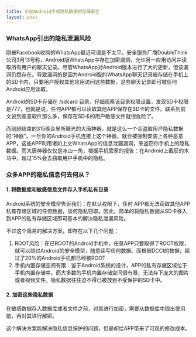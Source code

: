 ```yaml
---
title: 小议Android手机隐私数据的存储安全
layout: post
---
```



### WhatsApp引出的隐私泄漏风险


刚被Facebook收购的WhatsApp最近可谓是不太平。安全服务厂商DoubleThink公司3月13号称，Android版WhatsApp中存在加密漏洞，允许另一应用访问并读取所有用户的聊天记录。尽管WhatsApp对Android版本进行了大的更新，但该漏洞仍然存在。导致漏洞的是因为Android版的WhatsApp聊天记录被存储在手机上的SD卡内，只要用户授权其他应用访问这些数据，这些聊天记录即可被任何Android应用读取。

Android的SD卡存储在 /sdcard 目录，仔细观察该目录权限设置，发现SD卡权限是777，也就是说，任何APP都可以读取其他APP保存在SD卡的文件。联系到前文说到恶意软件那么多，保存在SD卡的用户敏感文件就很危险了。

而刚刚结束的315晚会里所曝光的大唐神器，就是这么一个会盗取用户隐私数据的“神器”。一旦你的Android手机连接上这个神器，就会被强制安装上各种恶意APP，这些APP利用诸如上文WhatsApp的信息泄漏漏洞，来盗窃你手机上的隐私数据。而大唐神器仅仅是冰山一角，根据手机管家的报告：在Android上截获的木马中，超过15%会去窃取用户手机中的隐私。

 
### 众多APP的隐私信息何去何从？

#### 1. 将数据库和敏感信息文件存入手机私有目录

Android系统的安全模型告诉我们：在默认权限下，任何 APP都无法窃取其他APP私有存储区域的任何数据，谈何隐私窃取。因此，简单的将隐私数据从SD卡移入到APP的私有存储区域即可基本的解决隐私泄漏风险。

不过这个简易的解决方案，却存在以下几个问题：

1. ROOT风险：在已ROOT的Android手机中，任意APP只要取得了ROOT权限，就可以绕过Android的安全模型，随意读写任何数据。而根据DCCI的数据，超过了20%的Android手机都已经被ROOT
2. 手机内置存储空间有限：鉴于Android系统的设计，APP的私有存储区域位于手机内置存储中。而大多数的手机内置存储空间很有限，无法存下庞大的图片或者视频文件。隐私数据往往迫不得已被放到不受保护的SD卡中。
 
#### 2. 加密这些隐私数据

在敏感数据存入数据库或者文件之前，对其进行加密，需要从数据库中取出使用前，再对其进行解密。

这个解决方案能解决隐私信息保护的问题，但是却给APP带来了可观的修改成本。
